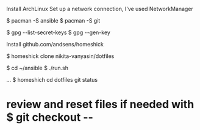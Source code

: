 
Install ArchLinux
Set up a network connection, I've used NetworkManager

$ pacman -S ansible
$ pacman -S git

$ gpg --list-secret-keys
$ gpg --gen-key

Install github.com/andsens/homeshick

$ homeshick clone nikita-vanyasin/dotfiles

$ cd ~/ansible
$ ./run.sh


...
$ homeshich cd dotfiles
git status
# review and reset files if needed with $ git checkout -- <filepath>